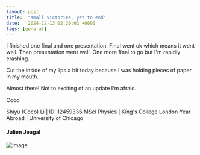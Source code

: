 ```yaml
---
layout: post
title:  "small victories, yet to end"
date:   2024-12-13 02:20:02 +0000
tags: [general]
---
```

I finished one final and one presentation. Final went ok which means it went well. Then presentation went well. One more final to go but I'm rapidly crashing.

Cut the inside of my lips a bit today because I was holding pieces of paper in my mouth.

Almost there! Not to exciting of an update I'm afraid.

Coco

Shiyu (Coco) Li | ID: 12459336
MSci Physics |  King's College London
Year Abroad | University of Chicago

#### Julien Jeagal

![image](https://github.com/user-attachments/assets/f6ce4a78-2d82-4a99-bf35-bc1f2d47e821)